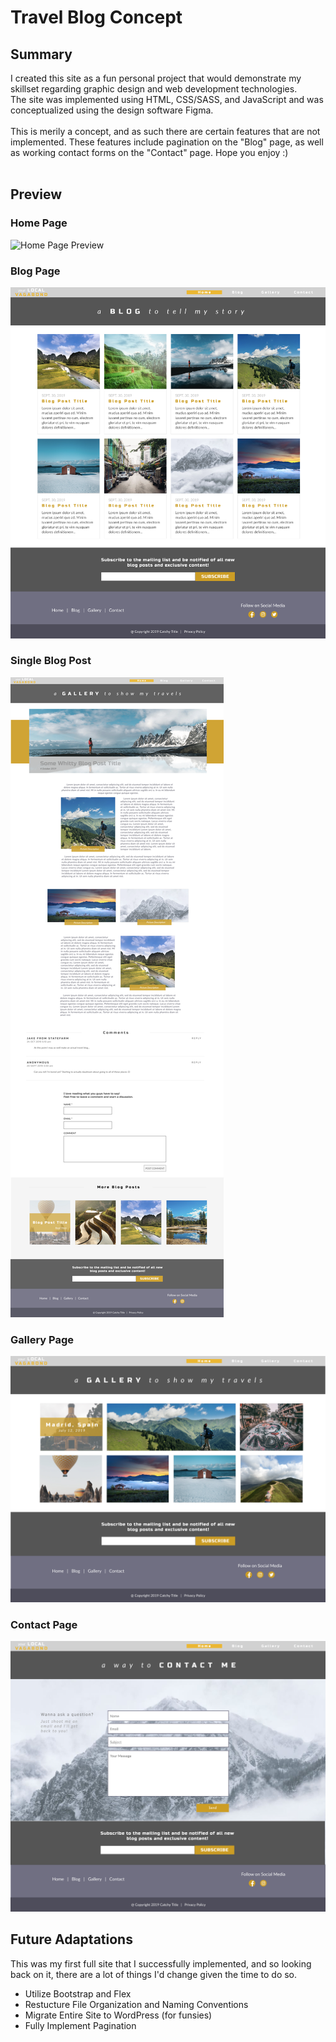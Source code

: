 # Travel Blog Concept

## Summary
I created this site as a fun personal project that would demonstrate my skillset regarding graphic design and web development technologies.  
The site was implemented using HTML, CSS/SASS, and JavaScript and was conceptualized using the design software Figma. 
<br><br>
This is merily a concept, and as such there are certain features that are not implemented. These features include pagination on the "Blog" page, 
as well as working contact forms on the "Contact" page. Hope you enjoy :)
<br><br>

## Preview

### Home Page
![Home Page Preview](concepts/Concept-Home.png)

### Blog Page
![Home Page Preview](concepts/Concept-Blog.png)

### Single Blog Post
![Home Page Preview](concepts/Concept-Single-Blog-Post.png)

### Gallery Page
![Home Page Preview](concepts/Concept-Gallery.png)

### Contact Page
![Home Page Preview](concepts/Concept-Contact.png)

## Future Adaptations
This was my first full site that I successfully implemented, and so looking back on it, there are a lot of things I'd change given the time to do so.<br>
<ul>
  <li>Utilize Bootstrap and Flex</li>
  <li>Restucture File Organization and Naming Conventions</li>
  <li>Migrate Entire Site to WordPress (for funsies)</li>
  <li>Fully Implement Pagination</li>
</ul>

